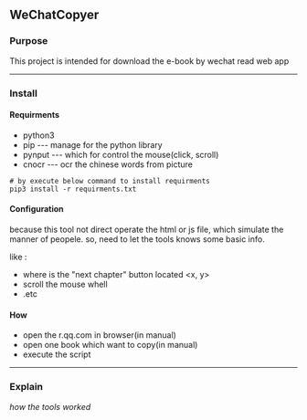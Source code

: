 ## WeChatCopyer

### Purpose
This project is intended for download the e-book by wechat read web app

---

### Install

#### Requirments
* python3
* pip --- manage for the python library
* pynput --- which for control the mouse(click, scroll)
* cnocr --- ocr the chinese words from picture

```
# by execute below command to install requirments
pip3 install -r requirments.txt
```

#### Configuration
because this tool not direct operate the html or js file, which simulate the manner of peopele.
so, need to let the tools knows some basic info.

like :
* where is the "next chapter" button located <x, y>
* scroll the mouse whell
* .etc

#### How
* open the r.qq.com in browser(in manual)
* open one book which want to copy(in manual)
* execute the script

---

### Explain
*how the tools worked*
